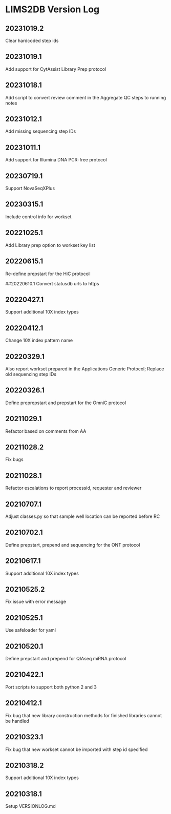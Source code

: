 # LIMS2DB Version Log

## 20231019.2
Clear hardcoded step ids

## 20231019.1

Add support for CytAssist Library Prep protocol

## 20231018.1

Add script to convert review comment in the Aggregate QC steps to running notes

## 20231012.1

Add missing sequencing step IDs

## 20231011.1

Add support for Illumina DNA PCR-free protocol

## 20230719.1

Support NovaSeqXPlus

## 20230315.1

Include control info for workset

## 20221025.1

Add Library prep option to workset key list

## 20220615.1

Re-define prepstart for the HiC protocol

##20220610.1
Convert statusdb urls to https

## 20220427.1

Support additional 10X index types

## 20220412.1

Change 10X index pattern name

## 20220329.1

Also report workset prepared in the Applications Generic Protocol; Replace old sequencing step IDs

## 20220326.1

Define preprepstart and prepstart for the OmniC protocol

## 20211029.1

Refactor based on comments from AA

## 20211028.2

Fix bugs

## 20211028.1

Refactor escalations to report processid, requester and reviewer

## 20210707.1

Adjust classes.py so that sample well location can be reported before RC

## 20210702.1

Define prepstart, prepend and sequencing for the ONT protocol

## 20210617.1

Support additional 10X index types

## 20210525.2

Fix issue with error message

## 20210525.1

Use safeloader for yaml

## 20210520.1

Define prepstart and prepend for QIAseq miRNA protocol

## 20210422.1

Port scripts to support both python 2 and 3

## 20210412.1

Fix bug that new library construction methods for finished libraries cannot be handled

## 20210323.1

Fix bug that new workset cannot be imported with step id specified

## 20210318.2

Support additional 10X index types

## 20210318.1

Setup VERSIONLOG.md
